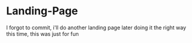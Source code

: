 # Landing-Page

I forgot to commit, i'll do another landing page later doing it the right way this time, this was just for fun